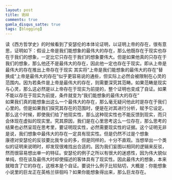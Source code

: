 ```yaml
---
layout: post
title: 诡辩
comments: true
gamla_disqus_satte: true
tags: [blogging]
---
```

读《西方哲学史》的时候看到了安瑟伦的本体论证明，以证明上帝的存在，很有意思，证明如下：假设上帝是我们能想象的最伟大的存在，那么他既存在于现实也存在于我们的想象，一定比它只存在于我们的想象要伟大。但是如果他真的只存在于我们的想象，那么他还不是最伟大的存在，因此他一定也存在于现实。即从上帝是最伟大的存在推出上帝存在于现实<td>
其实将“上帝是我们能想象的最伟大的存在”替换成“上帝是最伟大的存在”似乎更容易说的通些，但实际上必然会被限制在心灵的范围内。因为若条件是上帝是最伟大的存在，则需要深究其范畴。如果范畴是现实与心灵，那么这必然是以上帝存在于现实为前提的，整个证明也变成了自证。如果不能以存在于现实为前提，条件就变为“我们能想象的最伟大的存在”<br>
如果我们真的能想象出这么一个最伟大的存在，那么毫无疑问他此时是存在于我们心里的。但是如果我们探究其存在的范围时，便是在对其进行分析，赋予它设定。那么这个时候，即使我们给了他现实性，那么这种现实性也不能反馈到现实，而只会体现在虚拟的现实里。究其原因，我们是在心里思考这么一位存在，那么思考的结果也必然呈现在思考里，要证明现实性，必然需要现实性的证据。这个证明无非是说，我们想象中最伟大的存在一定具有现实性。但是仍然不过是个想象<br>
康德对安瑟伦的反驳要比我专业的多，但是同样的，十分不直观。当想举出一个类似的证明来说明时，却发现很难找出合适的。因为我们妄图以相同的逻辑来反驳，然而很容易想出单一的特征。安瑟伦的例子之所以有很大的迷惑性，因为伟大貌似单纯，但在谈及最伟大时却使描述的客体具有了现实性。因此最伟大的想象，本来就暗含了它的存在，这根本是个自证。要说什么例子比较贴切，大概是：你能想象小说里的巨龙正在英格兰徘徊吗？如果你能想象得出来，那么巨龙存在。
